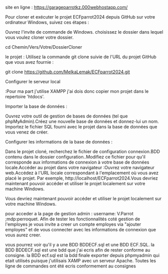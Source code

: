 site en ligne : https://garageparrotkz.000webhostapp.com/

Pour cloner et exécuter le projet ECFparrot2024 depuis GitHub sur votre ordinateur Windows, suivez ces étapes :

Ouvrez l'invite de commande de Windows. choisissez le dossier dans lequel vous voulez cloner votre dossier.

cd Chemin/Vers/Votre/DossierCloner 

le projet :
Utilisez la commande git clone suivie de l'URL du projet GitHub que vous avez fournie :

git clone https://github.com/MelkaLemak/ECFparrot2024.git

Configurer le serveur local 

:Pour ma part j'utilise XAMPP j'ai dois donc copier mon projet dans le repertoire 'htdocs'.

Importer la base de données :

Ouvrez votre outil de gestion de bases de données (tel que phpMyAdmin).Créez une nouvelle base de données et donnez-lui un nom.
Importez le fichier SQL fourni avec le projet dans la base de données que vous venez de créer.

Configurer les informations de la base de données :

Dans le projet cloné, recherchez le fichier de configuration connexion.BDD contenu dans le dossier configuration..Modifiez ce fichier pour qu'il corresponde aux informations de connexion à votre base de données locale.Accéder au projet dans votre navigateur :Ouvrez votre navigateur web.Accédez à l'URL locale correspondant à l'emplacement où vous avez placé le projet. Par exemple, http://localhost/ECFparrot2024.Vous devriez maintenant pouvoir accéder et utiliser le projet localement sur votre machine Windows.

Vous devriez maintenant pouvoir accéder et utiliser le projet localement sur votre machine Windows.

pour acceder a la page de gestion admin : username: V.Parrot ;mdp:perroquet. 
Afin de tester les fonctionnalités coté gestion de l'employes je vous invite a creer un compte employes via "ajouter employes" et de vous connecter avec les informations de connexion que vous aurez creer.

vous pourrez voir qu'il y a une BDD BDDECF.sql et une BDD ECF.SQL.
la BDD BDDECF.sql est une bdd que j'ai ecris afin de rester conforme au consigne. la BDD ecf.sql est la bdd finale exporter depuis phpmyadmin qui etait utilisés puisque j'utilisais XAMP avec un serveur Apache. Toutes les ligne de commandes ont été ecris conformement au consignes

